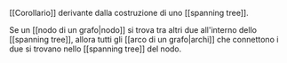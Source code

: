 [[Corollario]] derivante dalla costruzione di uno [[spanning tree]].

Se un [[nodo di un grafo|nodo]] si trova tra altri due all'interno dello [[spanning tree]], allora tutti gli [[arco di un grafo|archi]] che connettono i due si trovano nello [[spanning tree]] del nodo.
